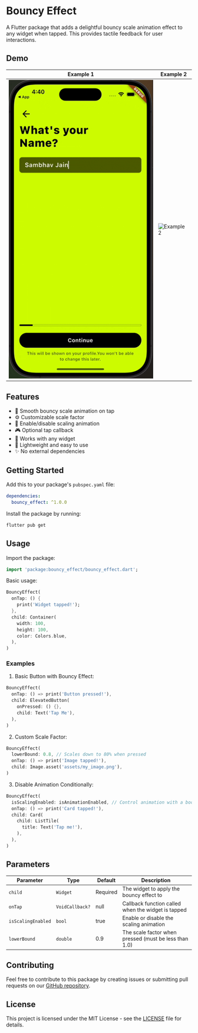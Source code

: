 # Bouncy Effect

A Flutter package that adds a delightful bouncy scale animation effect to any widget when tapped. This provides tactile feedback for user interactions.

## Demo

| Example 1                           | Example 2                           |
| ----------------------------------- | ----------------------------------- |
| ![Example 1](https://github.com/possible3656/bouncy_effect/blob/main/screenshots/gif_0.gif?raw=true) | ![Example 2](https://github.com/possible3656/bouncy_effect/blob/main/screenshots/gif_2.gif?raw=true) |

## Features

- 🎯 Smooth bouncy scale animation on tap
- ⚙️ Customizable scale factor
- 🔄 Enable/disable scaling animation
- 🎮 Optional tap callback
- 🎨 Works with any widget
- 🚀 Lightweight and easy to use
- ✨ No external dependencies

## Getting Started

Add this to your package's `pubspec.yaml` file:

```yaml
dependencies:
  bouncy_effect: ^1.0.0
```

Install the package by running:

```bash
flutter pub get
```

## Usage

Import the package:

```dart
import 'package:bouncy_effect/bouncy_effect.dart';
```

Basic usage:

```dart
BouncyEffect(
  onTap: () {
    print('Widget tapped!');
  },
  child: Container(
    width: 100,
    height: 100,
    color: Colors.blue,
  ),
)
```

### Examples

1. Basic Button with Bouncy Effect:

```dart
BouncyEffect(
  onTap: () => print('Button pressed!'),
  child: ElevatedButton(
    onPressed: () {},
    child: Text('Tap Me'),
  ),
)
```

2. Custom Scale Factor:

```dart
BouncyEffect(
  lowerBound: 0.8, // Scales down to 80% when pressed
  onTap: () => print('Image tapped!'),
  child: Image.asset('assets/my_image.png'),
)
```

3. Disable Animation Conditionally:

```dart
BouncyEffect(
  isScalingEnabled: isAnimationEnabled, // Control animation with a boolean
  onTap: () => print('Card tapped!'),
  child: Card(
    child: ListTile(
      title: Text('Tap me!'),
    ),
  ),
)
```

## Parameters

| Parameter          | Type            | Default  | Description                                           |
| ------------------ | --------------- | -------- | ----------------------------------------------------- |
| `child`            | `Widget`        | Required | The widget to apply the bouncy effect to              |
| `onTap`            | `VoidCallback?` | null     | Callback function called when the widget is tapped    |
| `isScalingEnabled` | `bool`          | true     | Enable or disable the scaling animation               |
| `lowerBound`       | `double`        | 0.9      | The scale factor when pressed (must be less than 1.0) |

## Contributing

Feel free to contribute to this package by creating issues or submitting pull requests on our [GitHub repository](https://github.com/yourusername/bouncy_effect).

## License

This project is licensed under the MIT License - see the [LICENSE](LICENSE) file for details.
